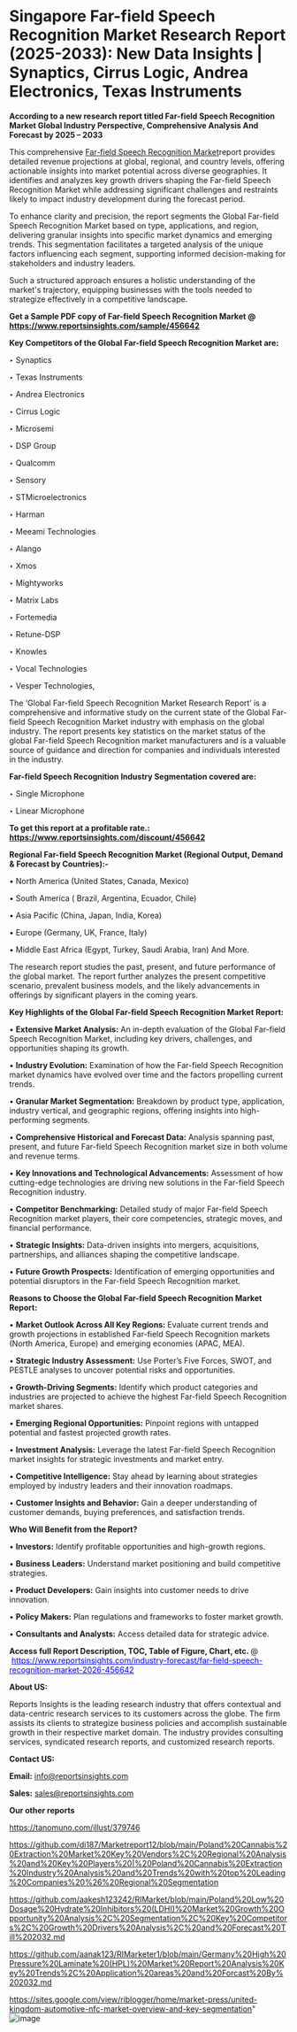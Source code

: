 # Singapore Far-field Speech Recognition Market Research Report (2025-2033): New Data Insights | Synaptics, Cirrus Logic, Andrea Electronics, Texas Instruments

<strong>According to a new research report titled Far-field Speech Recognition Market Global Industry Perspective, Comprehensive Analysis And Forecast by 2025 – 2033</strong>

This comprehensive <a href=https://www.reportsinsights.com/sample/456642>Far-field Speech Recognition Market</a>report provides detailed revenue projections at global, regional, and country levels, offering actionable insights into market potential across diverse geographies. It identifies and analyzes key growth drivers shaping the Far-field Speech Recognition Market while addressing significant challenges and restraints likely to impact industry development during the forecast period.

To enhance clarity and precision, the report segments the Global Far-field Speech Recognition Market based on type, applications, and region, delivering granular insights into specific market dynamics and emerging trends. This segmentation facilitates a targeted analysis of the unique factors influencing each segment, supporting informed decision-making for stakeholders and industry leaders.

Such a structured approach ensures a holistic understanding of the market's trajectory, equipping businesses with the tools needed to strategize effectively in a competitive landscape.

<strong>Get a Sample PDF copy of Far-field Speech Recognition Market </strong><strong>@<a href=https://www.reportsinsights.com/sample/456642 style=color:#0000ff;> https://www.reportsinsights.com/sample/456642</a></strong></font>

<strong>Key Competitors of the Global Far-field Speech Recognition Market are:</strong>

‣ Synaptics

‣ Texas Instruments

‣ Andrea Electronics

‣ Cirrus Logic

‣ Microsemi

‣ DSP Group

‣ Qualcomm

‣ Sensory

‣ STMicroelectronics

‣ Harman

‣ Meeami Technologies

‣ Alango

‣ Xmos

‣ Mightyworks

‣ Matrix Labs

‣ Fortemedia

‣ Retune-DSP

‣ Knowles

‣ Vocal Technologies

‣ Vesper Technologies,

The ‘Global Far-field Speech Recognition Market Research Report’ is a comprehensive and informative study on the current state of the Global Far-field Speech Recognition Market industry with emphasis on the global industry. The report presents key statistics on the market status of the global Far-field Speech Recognition market manufacturers and is a valuable source of guidance and direction for companies and individuals interested in the industry.

<strong>Far-field Speech Recognition Industry Segmentation covered are:</strong>

‣ Single Microphone

‣ Linear Microphone

<strong>To get this report at a profitable rate.: <a href=https://www.reportsinsights.com/discount/456642 style=color:#0000ff;>https://www.reportsinsights.com/discount/456642</a></strong></font>

<strong>Regional Far-field Speech Recognition Market (Regional Output, Demand &amp; Forecast by Countries):-</strong>

• North America (United States, Canada, Mexico)

• South America ( Brazil, Argentina, Ecuador, Chile)

• Asia Pacific (China, Japan, India, Korea)

• Europe (Germany, UK, France, Italy)

• Middle East Africa (Egypt, Turkey, Saudi Arabia, Iran) And More.

The research report studies the past, present, and future performance of the global market. The report further analyzes the present competitive scenario, prevalent business models, and the likely advancements in offerings by significant players in the coming years.

<strong>Key Highlights of the Global Far-field Speech Recognition Market Report:</strong>

• <strong>Extensive Market Analysis:</strong> An in-depth evaluation of the Global Far-field Speech Recognition Market, including key drivers, challenges, and opportunities shaping its growth.

• <strong>Industry Evolution:</strong> Examination of how the Far-field Speech Recognition market dynamics have evolved over time and the factors propelling current trends.

• <strong>Granular Market Segmentation:</strong> Breakdown by product type, application, industry vertical, and geographic regions, offering insights into high-performing segments.

• <strong>Comprehensive Historical and Forecast Data:</strong> Analysis spanning past, present, and future Far-field Speech Recognition market size in both volume and revenue terms.

• <strong>Key Innovations and Technological Advancements:</strong> Assessment of how cutting-edge technologies are driving new solutions in the Far-field Speech Recognition industry.

• <strong>Competitor Benchmarking:</strong> Detailed study of major Far-field Speech Recognition market players, their core competencies, strategic moves, and financial performance.

• <strong>Strategic Insights:</strong> Data-driven insights into mergers, acquisitions, partnerships, and alliances shaping the competitive landscape.

• <strong>Future Growth Prospects:</strong> Identification of emerging opportunities and potential disruptors in the Far-field Speech Recognition market.

<strong>Reasons to Choose the Global Far-field Speech Recognition Market Report:</strong>

• <strong>Market Outlook Across All Key Regions:</strong> Evaluate current trends and growth projections in established Far-field Speech Recognition markets (North America, Europe) and emerging economies (APAC, MEA).

• <strong>Strategic Industry Assessment:</strong> Use Porter’s Five Forces, SWOT, and PESTLE analyses to uncover potential risks and opportunities.

• <strong>Growth-Driving Segments:</strong> Identify which product categories and industries are projected to achieve the highest Far-field Speech Recognition market shares.

• <strong>Emerging Regional Opportunities:</strong> Pinpoint regions with untapped potential and fastest projected growth rates.

• <strong>Investment Analysis:</strong> Leverage the latest Far-field Speech Recognition market insights for strategic investments and market entry.

• <strong>Competitive Intelligence:</strong> Stay ahead by learning about strategies employed by industry leaders and their innovation roadmaps.

• <strong>Customer Insights and Behavior:</strong> Gain a deeper understanding of customer demands, buying preferences, and satisfaction trends.

<strong>Who Will Benefit from the Report?</strong>

• <strong>Investors:</strong> Identify profitable opportunities and high-growth regions.

• <strong>Business Leaders:</strong> Understand market positioning and build competitive strategies.

• <strong>Product Developers:</strong> Gain insights into customer needs to drive innovation.

• <strong>Policy Makers:</strong> Plan regulations and frameworks to foster market growth.

• <strong>Consultants and Analysts:</strong> Access detailed data for strategic advice.
</ul>
<strong>Access full Report Description, TOC, Table of Figure, Chart, etc. </strong>@  <a href=https://www.reportsinsights.com/industry-forecast/far-field-speech-recognition-market-2026-456642 style=color:#0000ff;>https://www.reportsinsights.com/industry-forecast/far-field-speech-recognition-market-2026-456642</a></font>

<strong><strong>About US</strong>:</strong>

Reports Insights is the leading research industry that offers contextual and data-centric research services to its customers across the globe. The firm assists its clients to strategize business policies and accomplish sustainable growth in their respective market domain. The industry provides consulting services, syndicated research reports, and customized research reports.

<strong>Contact US:</strong>

<p class=""""><b>Email:</b> <a href=mailto:info@reportsinsights.com>info@reportsinsights.com</a></p>
<p class=""""><b>Sales:</b> <a href=mailto:sales@reportsinsights.com>sales@reportsinsights.com</a></p>

<strong>Our other reports</strong>

<a href=https://tanomuno.com/illust/379746>https://tanomuno.com/illust/379746</a>

<a href=https://github.com/di187/Marketreport12/blob/main/Poland%20Cannabis%20Extraction%20Market%20Key%20Vendors%2C%20Regional%20Analysis%20and%20Key%20Players%20|%20Poland%20Cannabis%20Extraction%20Industry%20Analysis%20and%20Trends%20with%20top%20Leading%20Companies%20%26%20Regional%20Segmentation>https://github.com/di187/Marketreport12/blob/main/Poland%20Cannabis%20Extraction%20Market%20Key%20Vendors%2C%20Regional%20Analysis%20and%20Key%20Players%20|%20Poland%20Cannabis%20Extraction%20Industry%20Analysis%20and%20Trends%20with%20top%20Leading%20Companies%20%26%20Regional%20Segmentation</a>

<a href=https://github.com/aakesh123242/RIMarket/blob/main/Poland%20Low%20Dosage%20Hydrate%20Inhibitors%20(LDHI)%20Market%20Growth%20Opportunity%20Analysis%2C%20Segmentation%2C%20Key%20Competitors%2C%20Growth%20Drivers%20Analysis%2C%20and%20Forecast%20Till%202032.md>https://github.com/aakesh123242/RIMarket/blob/main/Poland%20Low%20Dosage%20Hydrate%20Inhibitors%20(LDHI)%20Market%20Growth%20Opportunity%20Analysis%2C%20Segmentation%2C%20Key%20Competitors%2C%20Growth%20Drivers%20Analysis%2C%20and%20Forecast%20Till%202032.md</a>

<a href=https://github.com/aanak123/RIMarketer1/blob/main/Germany%20High%20Pressure%20Laminate%20(HPL)%20Market%20Report%20Analysis%20Key%20Trends%2C%20Application%20areas%20and%20Forcast%20By%202032.md>https://github.com/aanak123/RIMarketer1/blob/main/Germany%20High%20Pressure%20Laminate%20(HPL)%20Market%20Report%20Analysis%20Key%20Trends%2C%20Application%20areas%20and%20Forcast%20By%202032.md</a>

<a href=https://sites.google.com/view/riblogger/home/market-press/united-kingdom-automotive-nfc-market-overview-and-key-segmentation>https://sites.google.com/view/riblogger/home/market-press/united-kingdom-automotive-nfc-market-overview-and-key-segmentation</a>"
![image](https://github.com/user-attachments/assets/07631d05-ae85-4a58-b6e2-d7df663ccb3e)
